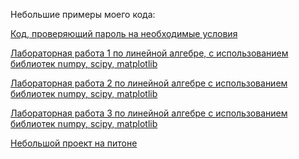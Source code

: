 Небольшие примеры моего кода:

[Код, проверяющий пароль на необходимые условия](https://github.com/arinakosovskaya/all_/blob/main/Password_quality.ipynb)

[Лабораторная работа 1 по линейной алгебре, с использованием библиотек numpy, scipy, matplotlib](https://github.com/arinakosovskaya/all_/blob/main/Лабораторная%201.ipynb)

[Лабораторная работа 2 по линейной алгебре с использованием библиотек numpy, scipy, matplotlib](https://github.com/arinakosovskaya/all_/blob/main/Лабораторная_2_(linear_regression).ipynb)

[Лабораторная работа 3 по линейной алгебре с использованием библиотек numpy, scipy, matplotlib](https://github.com/arinakosovskaya/all_/blob/main/лабораторная3.ipynb)

[Небольшой проект на питоне](https://github.com/arinakosovskaya/all_/blob/main/small_project.ipynb)
